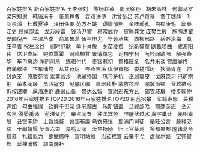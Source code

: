 百家姓排名
新百家姓排名
王李张刘　陈杨赵黄　周吴徐孙　胡朱高林　何郭马罗
梁宋郑谢　韩唐冯于　董萧程曹　袁邓许傅　沈曾彭吕
苏卢蒋蔡　贾丁魏薛　叶阎余潘　杜戴夏钟　汪田任姜
范方石姚　谭廖邹熊　金陆郝孔　白崔康毛　邱秦江史
顾侯邵孟　龙万段雷　钱汤尹黎　易常武乔　贺赖龚文
庞樊兰殷　施陶洪翟　安颜倪严　牛温芦季　俞章鲁葛
伍韦申尤　毕聂丛焦　向柳邢路　岳齐沿梅　莫庄辛管
祝左涂谷　祁时舒耿　牟卜肖詹　关苗凌费　纪靳盛童
欧甄项曲　成游阳裴　席卫查屈　鲍位覃霍　翁隋植甘
景薄单包　司柏宁柯　阮桂闵欧阳　解强柴华　车冉房边
净阴闫佘　练骆付代　麦容悲初　瞿褚班全　名井米谈
宫虞奚佟　符蒲穆漆　卞东储党　从艾苻厉　岑燕吉冷
仇伊首郁　娄楚邝历　狄简胥连　帅封危支　原滕苑信
索栗官沙　池藏师国　巩刁茅杭　巫居窦皮　戈麻饶习
巴旷宗荆　荣孝蔺廉　员西寇刃　见底区郦　卓琚续朴
蒙敖花应　喻冀尚顿　菅嵇雒弓　忻权谌卿　扈海冼伦
鹿宿山桑　裘达么智　宣尉迟东方幺　郎农戚屠　楼步鞠仲
2016年百家姓排名TOP20
2016年百家姓排名TOP20
尉蓝招攀　栾籍寿邬　荚税逄加　勾由福缑　钦鲜于但邸
逢况鄢古　乐斯钮盖　旦毅邰哈　鄂商英迟　仝亓玄黑
腾晏禹诸　苟湛殳亢　奉占闻粟　种匡宾劳　申屠伏过水
真宇巢计　羌相辜展　丑银丰矫　上昝绳臧　舍郅布糜
乌衣来恒　那满门司徒　皋旺公言　藤释尧缪　干阚靖渠
契晋六束　良鹗贝邴　沃竺扬励　归上官荃焉　多都果郜
隆诸葛令狐慕　礼祖翦力　朗撖修呼　富明站虢　冶茹禚笪
云肇平弋　盘候尔姬　宝畅冒邾　延禅浦敬　颉南巍补
